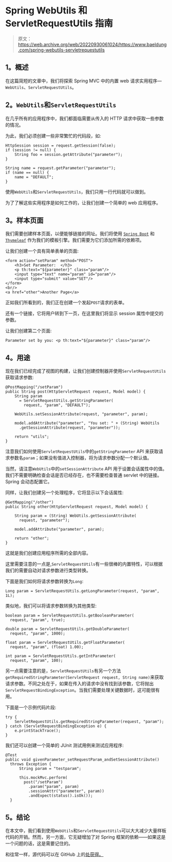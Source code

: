 # Spring WebUtils 和 ServletRequestUtils 指南

> 原文：<https://web.archive.org/web/20220930061024/https://www.baeldung.com/spring-webutils-servletrequestutils>

## 1。概述

在这篇简短的文章中，我们将探索 Spring MVC 中的内置 web 请求实用程序—`WebUtils`、`ServletRequestUtils`。

## 2。`WebUtils`和`ServletRequestUtils`

在几乎所有的应用程序中，我们都面临需要从传入的 HTTP 请求中获取一些参数的情况。

为此，我们必须创建一些非常繁忙的代码段，如:

```
HttpSession session = request.getSession(false);
if (session != null) {
    String foo = session.getAttribute("parameter");
}

String name = request.getParameter("parameter");
if (name == null) {
    name = "DEFAULT";
}
```

使用`WebUtils`和`ServletRequestUtils`，我们只用一行代码就可以做到。

为了了解这些实用程序是如何工作的，让我们创建一个简单的 web 应用程序。

## 3。样本页面

我们需要创建样本页面，以便能够链接的网址。我们将使用 [`Spring Boot`](https://web.archive.org/web/20220815030956/https://search.maven.org/classic/#search%7Cga%7C1%7Ca%3A%22spring-boot%22) 和 [`Thymeleaf`](https://web.archive.org/web/20220815030956/https://search.maven.org/classic/#search%7Cga%7C1%7Ca%3A%22thymeleaf%22) 作为我们的模板引擎。我们需要为它们添加所需的依赖项。

让我们创建一个具有简单表单的页面:

```
<form action="setParam" method="POST">
    <h3>Set Parameter:  </h3>
    <p th:text="${parameter}" class="param"/>
    <input type="text" name="param" id="param"/>
    <input type="submit" value="SET"/>
</form>
<br/>
<a href="other">Another Page</a>
```

正如我们所看到的，我们正在创建一个发起`POST`请求的表单。

还有一个链接，它将用户转到下一页，在这里我们将显示 session 属性中提交的参数。

让我们创建第二个页面:

```
Parameter set by you: <p th:text="${parameter}" class="param"/>
```

## 4。用途

现在我们已经完成了视图的构建，让我们创建控制器并使用`ServletRequestUtils`获取请求参数:

```
@PostMapping("/setParam")
public String post(HttpServletRequest request, Model model) {
    String param 
      = ServletRequestUtils.getStringParameter(
        request, "param", "DEFAULT");

    WebUtils.setSessionAttribute(request, "parameter", param);

    model.addAttribute("parameter", "You set: " + (String) WebUtils
      .getSessionAttribute(request, "parameter"));

    return "utils";
}
```

注意我们如何使用`ServletRequestUtils`中的`getStringParameter` API 来获取请求参数名`param`；如果没有值进入控制器，将为请求参数分配一个默认值。

当然，请注意`WebUtils`中的`setSessionAttribute` API 用于设置会话属性中的值。我们不需要明确检查会话是否已经存在，也不需要检查普通 servlet 中的链接。Spring 会动态配置它。

同样，让我们创建另一个处理程序，它将显示以下会话属性:

```
@GetMapping("/other")
public String other(HttpServletRequest request, Model model) {

    String param = (String) WebUtils.getSessionAttribute(
      request, "parameter");

    model.addAttribute("parameter", param);

    return "other";
}
```

这就是我们创建应用程序所需的全部内容。

这里需要注意的一点是,`ServletRequestUtils`有一些很棒的内置特性，可以根据我们的需要自动对请求参数进行类型转换。

下面是我们如何将请求参数转换为`Long`:

```
Long param = ServletRequestUtils.getLongParameter(request, "param", 1L);
```

类似地，我们可以将请求参数转换为其他类型:

```
boolean param = ServletRequestUtils.getBooleanParameter(
  request, "param", true);

double param = ServletRequestUtils.getDoubleParameter(
  request, "param", 1000);

float param = ServletRequestUtils.getFloatParameter(
  request, "param", (float) 1.00);

int param = ServletRequestUtils.getIntParameter(
  request, "param", 100);
```

另一点需要注意的是，`ServletRequestUtils`有另一个方法`getRequiredStringParameter(ServletRequest request, String name)`来获取请求参数。不同之处在于，如果在传入的请求中没有找到该参数，它将抛出`ServletRequestBindingException`。当我们需要处理关键数据时，这可能很有用。

下面是一个示例代码片段:

```
try {
    ServletRequestUtils.getRequiredStringParameter(request, "param");
} catch (ServletRequestBindingException e) {
    e.printStackTrace();
}
```

我们还可以创建一个简单的 JUnit 测试用例来测试应用程序:

```
@Test
public void givenParameter_setRequestParam_andSetSessionAttribute() 
  throws Exception {
      String param = "testparam";

      this.mockMvc.perform(
        post("/setParam")
          .param("param", param)
          .sessionAttr("parameter", param))
          .andExpect(status().isOk());
  }
```

## 5。结论

在本文中，我们看到使用`WebUtils`和`ServletRequestUtils`可以大大减少大量样板代码的开销。然而，另一方面，它无疑增加了对 Spring 框架的依赖——如果这是一个问题的话，这是需要记住的。

和往常一样，源代码可以在 GitHub 上的[处获得。](https://web.archive.org/web/20220815030956/https://github.com/eugenp/tutorials/tree/master/spring-boot-modules/spring-boot-mvc-4)